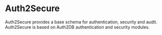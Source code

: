 Auth2Secure
===========

Auth2Secure provides a base schema for authentication, security and audit. 	Auth2Secure is based on Auth2DB authentication and security modules.
